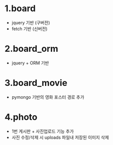 # 1.board
 - jquery 기반 (구버전)
 - fetch 기반 (신버전)

# 2.board_orm
 - jquery + ORM 기반

# 3.board_movie
 - pymongo 기반의 영화 포스터 경로 추가

# 4.photo
 - 1번 게시판 + 사진업로드 기능 추가
 - 사진 수정/삭제 시 uploads 파일내 저장된 이미지 삭제
